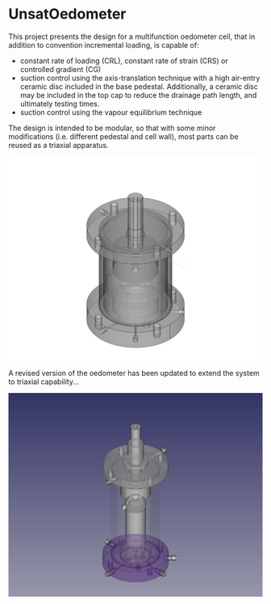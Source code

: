 # UnsatOedometer
This project presents the design for a multifunction oedometer cell, that in addition to convention incremental loading, is capable of:
- constant rate of loading (CRL), constant rate of strain (CRS) or controlled gradient (CG) 
- suction control using the axis-translation technique with a high air-entry ceramic disc included in the base pedestal. Additionally, a ceramic disc may be included in the top cap to reduce the drainage path length, and ultimately testing times. 
- suction control using the vapour equilibrium technique

The design is intended to be modular, so that with some minor modifications (i.e. different pedestal and cell wall), most parts can be reused as a triaxial apparatus. 


![Alt text](UnsatOed_v1.png "UnsatOed_v1.png")

A revised version of the oedometer has been updated to extend the system to triaxial capability...

![Alt text](Triaxial_v1.png "Triaxial_v1.png")

